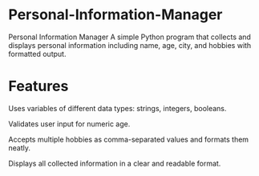 # Personal-Information-Manager
Personal Information Manager A simple Python program that collects and displays personal information including name, age, city, and hobbies with formatted output.

# Features
Uses variables of different data types: strings, integers, booleans.

Validates user input for numeric age.

Accepts multiple hobbies as comma-separated values and formats them neatly.

Displays all collected information in a clear and readable format.
